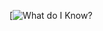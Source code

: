 [![What do I Know?](https://github-readme-tech-stack.vercel.app/api/cards?title=What+do+I+Know%3F&lineCount=1&bg=%230D1117&badge=%23161B22&border=%2321262D&titleColor=%2358A6FF&line1=React%2CReact+js%2C0d3bd9%3BJavascript%2CJAVASCRIPT%2Ce8d70f%3BNode+JS%2CNode+JS%2C036822%3BNext+JS%2CNext+JS%2Cead1d1%3BTypescript%2CTypescript%2C041cd5%3BMongo+DB%2CMongo+DB%2C0d6000%3BStrapi+5%2CStrapi+5%2C361ab0%3Btailwind%2CTailwind+CSS%2C0f7d7c%3BGraphql%2CGRAPHQL%2Cdf1ba9%3Bredux%2CRedux%2C6011bf%3BExpress%2CExpress%2Cec96c8%3Bsupabase%2CSupabase%2C089559%3BClerk%2CCLERK%2Ccdc2c2%3B)
